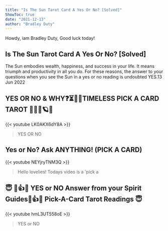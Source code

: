 ```yaml
---
title: "Is The Sun Tarot Card A Yes Or No? [Solved]"
ShowToc: true 
date: "2021-12-13"
author: "Bradley Duty" 
---
```


Howdy, iam Bradley Duty, Good luck today!
## Is The Sun Tarot Card A Yes Or No? [Solved]
The Sun embodies wealth, happiness, and success in your life. It means triumph and productivity in all you do. For these reasons, the answer to your questions when you see the Sun in a yes or no reading is undoubted YES.13 Jun 2022

## YES OR NO & WHY❓⏳🔮📖TIMELESS PICK A CARD TAROT 📖✨🌌🪐🌠
{{< youtube LK0AKX6dY8A >}}
>YES OR NO

## Yes or No? Ask ANYTHING! (PICK A CARD)
{{< youtube NEYjryTNM3Q >}}
>Hello lovelies! Todays video is a 'pick a 

## 😇 💖👍🦋 YES or NO Answer from your Spirit Guides💖👍🦋 Pick-A-Card Tarot Readings 😇
{{< youtube hmL3UT558oE >}}
>YES or NO

